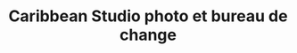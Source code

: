 ---
title: "Caribbean Studio photo et bureau de change"
url: /route-nationale-carrfou-seprnn/caribbean-studio-photo-et-bureau-de-change/
shop: Kosmetik
---